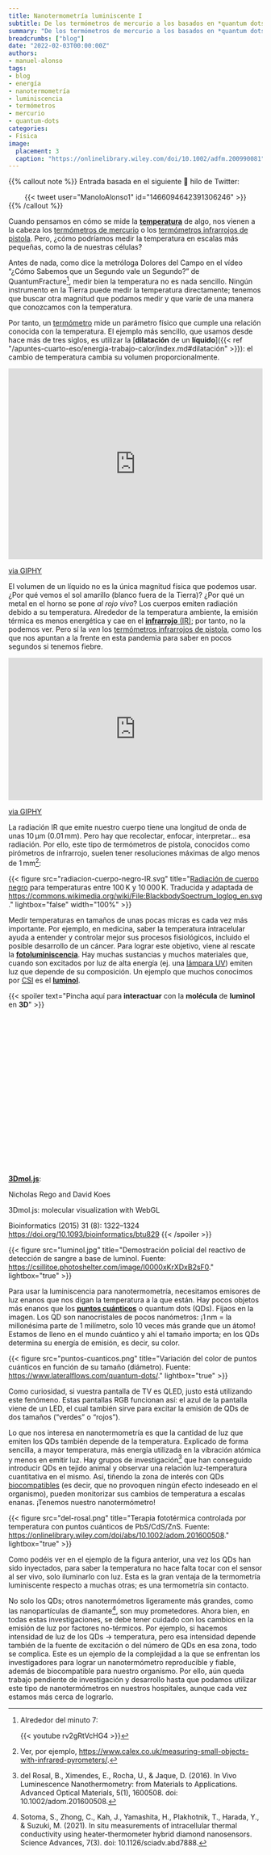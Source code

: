 ```yaml
---
title: Nanotermometría luminiscente I
subtitle: De los termómetros de mercurio a los basados en *quantum dots*
summary: "De los termómetros de mercurio a los basados en *quantum dots*."
breadcrumbs: ["blog"]
date: "2022-02-03T00:00:00Z"
authors:
- manuel-alonso
tags:
- blog
- energía
- nanotermometría
- luminiscencia
- termómetros
- mercurio
- quantum-dots
categories:
- Física
image:
  placement: 3
  caption: "https://onlinelibrary.wiley.com/doi/10.1002/adfm.200990081"
---
```


{{% callout note %}}
Entrada basada en el siguiente 🧵 hilo de Twitter:
<div align="center">
{{< tweet user="ManoloAlonso1" id="1466094642391306246" >}}
</div>
{{% /callout %}}

Cuando pensamos en cómo se mide la [**temperatura**](https://es.wikipedia.org/wiki/Temperatura) de algo, nos vienen a la cabeza los [termómetros de mercurio](https://es.wikipedia.org/wiki/Termómetro_de_mercurio) o los [termómetros infrarrojos de pistola](https://es.wikipedia.org/wiki/Termómetro_de_infrarrojos). Pero, ¿cómo podríamos medir la temperatura en escalas más pequeñas, como la de nuestras células?

Antes de nada, como dice la metróloga Dolores del Campo en el vídeo “¿Cómo Sabemos que un Segundo vale un Segundo?” de QuantumFracture[^1], medir bien la temperatura no es nada sencillo. Ningún instrumento en la Tierra puede medir la temperatura directamente; tenemos que buscar otra magnitud que podamos medir y que varíe de una manera que conozcamos con la temperatura.

[^1]: Alrededor del minuto 7:

	{{< youtube rv2gRtVcHG4 >}}  

Por tanto, un [termómetro](https://es.wikipedia.org/wiki/Termómetro) mide un parámetro físico que cumple una relación conocida con la temperatura. El ejemplo más sencillo, que usamos desde hace más de tres siglos, es utilizar la [**dilatación** de un **líquido**]({{< ref "/apuntes-cuarto-eso/energia-trabajo-calor/index.md#dilatación" >}}): el cambio de temperatura cambia su volumen proporcionalmente.

<div style="width:100%;height:0;padding-bottom:75%;position:relative;"><iframe src="https://giphy.com/embed/4ZgLPakqTajjVFOVqw" width="100%" height="100%" style="position:absolute" frameBorder="0" class="giphy-embed" allowFullScreen></iframe></div><p><a href="https://giphy.com/gifs/hot-cold-liquid-4ZgLPakqTajjVFOVqw">via GIPHY</a></p>

El volumen de un líquido no es la única magnitud física que podemos usar. ¿Por qué vemos el sol amarillo (blanco fuera de la Tierra)? ¿Por qué un metal en el horno se pone *al rojo vivo*? Los cuerpos emiten radiación debido a su temperatura. Alrededor de la temperatura ambiente, la emisión térmica es menos energética y cae en el [**infrarrojo** (IR)](https://es.wikipedia.org/wiki/Radiación_infrarroja); por tanto, no la podemos ver. Pero sí la *ven* los [termómetros infrarrojos de pistola](https://es.wikipedia.org/wiki/Termómetro_de_infrarrojos), como los que nos apuntan a la frente en esta pandemia para saber en pocos segundos si tenemos fiebre.

<div style="width:100%;height:0;padding-bottom:56%;position:relative;"><iframe src="https://giphy.com/embed/hnlU3NQ0mCqD7Ujjgr" width="100%" height="100%" style="position:absolute" frameBorder="0" class="giphy-embed" allowFullScreen></iframe></div><p><a href="https://giphy.com/gifs/guavajuice-hot-temperature-fahrenheit-hnlU3NQ0mCqD7Ujjgr">via GIPHY</a></p>

La radiación IR que emite nuestro cuerpo tiene una longitud de onda de unas 10&thinsp;µm (0.01&thinsp;mm). Pero hay que recolectar, enfocar, interpretar... esa radiación. Por ello, este tipo de termómetros de pistola, conocidos como pirómetros de infrarrojo, suelen tener resoluciones máximas de algo menos de 1&thinsp;mm[^2]:

[^2]: Ver, por ejemplo, https://www.calex.co.uk/measuring-small-objects-with-infrared-pyrometers/.

{{< figure src="radiacion-cuerpo-negro-IR.svg" title="[Radiación de cuerpo negro](https://es.wikipedia.org/wiki/Radiación_de_cuerpo_negro) para temperaturas entre 100&thinsp;K y 10&thinsp;000&thinsp;K. Traducida y adaptada de https://commons.wikimedia.org/wiki/File:BlackbodySpectrum_loglog_en.svg." lightbox="false" width="100%" >}}

Medir temperaturas en tamaños de unas pocas micras es cada vez más importante. Por ejemplo, en medicina, saber la temperatura intracelular ayuda a entender y controlar mejor sus procesos fisiológicos, incluido el posible desarrollo de un cáncer. Para lograr este objetivo, viene al rescate la [**fotoluminiscencia**](https://es.wikipedia.org/wiki/Fotoluminiscencia). Hay muchas sustancias y muchos materiales que, cuando son excitados por luz de alta energía (ej. una [lámpara UV](https://es.wikipedia.org/wiki/Radiación_ultravioleta#Fuentes_artificiales)) emiten luz que depende de su composición. Un ejemplo que muchos conocimos por [CSI](https://es.wikipedia.org/wiki/CSI:_Crime_Scene_Investigation) es el [**luminol**](https://es.wikipedia.org/wiki/Luminol).

{{< spoiler text="Pincha aquí para **interactuar** con la **molécula** de **luminol** en **3D**" >}}
<script src="https://3Dmol.csb.pitt.edu/build/3Dmol-min.js"></script>
<div style="height: 300px; width: 100%; position: relative;" class='viewer_3Dmoljs' data-cid='10638' data-backgroundalpha='0.0' data-style='stick;sphere:radius~0.5' data-spin='axis:y'></div>

[**3Dmol.js**](https://3dmol.csb.pitt.edu):

Nicholas Rego and David Koes

3Dmol.js: molecular visualization with WebGL

Bioinformatics (2015) 31 (8): 1322–1324 https://doi.org/10.1093/bioinformatics/btu829
{{< /spoiler >}}

{{< figure src="luminol.jpg" title="Demostración policial del reactivo de detección de sangre a base de luminol. Fuente: https://csillitoe.photoshelter.com/image/I0000xKrXDxB2sF0." lightbox="true" >}}

Para usar la luminiscencia para nanotermometría, necesitamos emisores de luz enanos que nos digan la temperatura a la que están. Hay pocos objetos más enanos que los [**puntos cuánticos**](https://es.wikipedia.org/wiki/Punto_cuántico) o quantum dots (QDs). Fijaos en la imagen. Los QD son nanocristales de pocos nanómetros: ¡1&thinsp;nm = la millonésima parte de 1 milímetro, solo 10 veces más grande que un átomo! Estamos de lleno en el mundo cuántico y ahí el tamaño importa; en los QDs determina su energía de emisión, es decir, su color.

{{< figure src="puntos-cuanticos.png" title="Variación del color de puntos cuánticos en función de su tamaño (diámetro). Fuente: https://www.lateralflows.com/quantum-dots/." lightbox="true" >}}

Como curiosidad, si vuestra pantalla de TV es QLED, justo está utilizando este fenómeno. Estas pantallas RGB funcionan así: el azul de la pantalla viene de un LED, el cual también sirve para excitar la emisión de QDs de dos tamaños (“verdes” o “rojos”).

Lo que nos interesa en nanotermometría es que la cantidad de luz que emiten los QDs también depende de la temperatura. Explicado de forma sencilla, a mayor temperatura, más energía utilizada en la vibración atómica y menos en emitir luz. Hay grupos de investigación[^6] que han conseguido introducir QDs en tejido animal y observar una relación luz-temperatura cuantitativa en el mismo. Así, tiñendo la zona de interés con QDs [biocompatibles](https://es.wikipedia.org/wiki/Biocompatibilidad) (es decir, que no provoquen ningún efecto indeseado en el organismo), pueden monitorizar sus cambios de temperatura a escalas enanas. ¡Tenemos nuestro nanotermómetro!

[^6]: del Rosal, B., Ximendes, E., Rocha, U., & Jaque, D. (2016). In Vivo Luminescence Nanothermometry: from Materials to Applications. Advanced Optical Materials, 5(1), 1600508. doi: 10.1002/adom.201600508.

{{< figure src="del-rosal.png" title="Terapia fototérmica controlada por temperatura con puntos cuánticos de PbS/CdS/ZnS. Fuente: https://onlinelibrary.wiley.com/doi/abs/10.1002/adom.201600508." lightbox="true" >}}

Como podéis ver en el ejemplo de la figura anterior, una vez los QDs han sido inyectados, para saber la temperatura no hace falta tocar con el sensor al ser vivo, solo iluminarlo con luz. Esta es la gran ventaja de la termometría luminiscente respecto a muchas otras; es una termometría sin contacto. 

No solo los QDs; otros nanotermómetros ligeramente más grandes, como las nanopartículas de diamante[^7], son muy prometedores. Ahora bien, en todas estas investigaciones, se debe tener cuidado con los cambios en la emisión de luz por factores no-térmicos. Por ejemplo, si hacemos intensidad de luz de los QDs -> temperatura, pero esa intensidad depende también de la fuente de excitación o del número de QDs en esa zona, todo se complica. Este es un ejemplo de la complejidad a la que se enfrentan los investigadores para lograr un nanotermómetro reproducible y fiable, además de biocompatible para nuestro organismo. Por ello, aún queda trabajo pendiente de investigación y desarrollo hasta que podamos utilizar este tipo de nanotermómetros en nuestros hospitales, aunque cada vez estamos más cerca de lograrlo. 

[^7]: Sotoma, S., Zhong, C., Kah, J., Yamashita, H., Plakhotnik, T., Harada, Y., & Suzuki, M. (2021). In situ measurements of intracellular thermal conductivity using heater-thermometer hybrid diamond nanosensors. Science Advances, 7(3). doi: 10.1126/sciadv.abd7888.